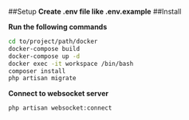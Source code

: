 ##Setup
**Create .env file like .env.example** 
##Install

**Run the following commands**

```bash
cd to/project/path/docker
docker-compose build
docker-compose up -d
docker exec -it workspace /bin/bash
composer install
php artisan migrate
```
**Connect to websocket server**

```bash
php artisan websocket:connect
```

